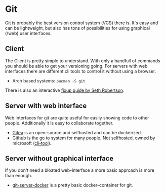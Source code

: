 # Git

Git is probably the best version control system (VCS) there is.
It's easy and can be lightweight, but also has tons of possibilities for using graphical (/web) user interfaces.

## Client

The Client is pretty simple to understand.
With only a handfull of commands you should be able to get your versioning going.
For servers with web interfaces there are different cli tools to control it
without using a browser.

- Arch based systems: `pacman -S git`

There is also an interactive [fixup guide by Seth Robertson](https://sethrobertson.github.io/GitFixUm/fixup.html).

## Server with web interface

Web interfaces for git are quite useful for easily showing code to other people.
Additionally it is easy to collaborate together.

- [Gitea](gitea.md) is an open-source and selfhosted and can be dockerized.
- [Github](https://github.com) is the go to system for many people. Not
selfhosted, owned by microsoft ([cli-tool](https://github.com/github/hub)).

## Server without graphical interface

If you don't need a bloated web-interface a more basic approach is more than enough.

- [git-server-docker](bare-git.md) is a pretty basic docker-container for git.
